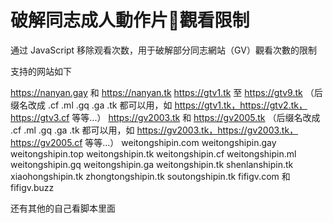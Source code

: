 # 破解同志成人動作片🔞觀看限制
通过 JavaScript 移除观看次数，用于破解部分同志網站（GV）觀看次數的限制

支持的网站如下

https://nanyan.gay 和 https://nanyan.tk
https://gtv1.tk 至 https://gtv9.tk （后缀名改成 .cf .ml .gq .ga .tk 都可以用，如 https://gtv1.tk，https://gtv2.tk，https://gtv3.cf 等等...）
https://gv2003.tk 和 https://gv2005.tk （后缀名改成 .cf .ml .gq .ga .tk 都可以用，如 https://gv2003.tk，https://gv2003.tk，https://gv2005.cf 等等...）
weitongshipin.com
weitongshipin.gay
weitongshipin.top
weitongshipin.tk
weitongshipin.cf
weitongshipin.ml
weitongshipin.gq
weitongshipin.ga
weitongshipin.tk
shenlanshipin.tk
xiaohongshipin.tk
zhongtongshipin.tk
soutongshipin.tk
fifigv.com 和 fifigv.buzz

还有其他的自己看脚本里面
